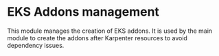 # EKS Addons management

This module manages the creation of EKS addons. It is used by the main module to create the addons after Karpenter resources to avoid dependency issues.
